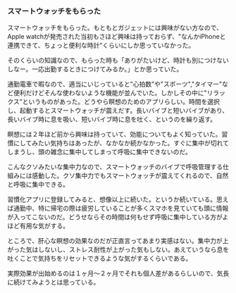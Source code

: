 ### スマートウォッチをもらった

スマートウォッチをもらった。もともとガジェットには興味がない方なので、Apple watchが発売された当初もさほど興味は持っておらず、"なんかiPhoneと連携できて、ちょっと便利な時計"くらいにしか思っていなかった。  

そのくらいの知識なので、もらった時も「ありがたいけど、時計も別につけないしなー。一応出勤するときにつけてみるか。」とか思っていた。

通勤電車で暇なので、適当にいじっていると"心拍数"や"スポーツ","タイマー"など便利だけどそんな使わないような機能が並んでいた。しかしその中に"リラックス"というものがあった。どうやら瞑想のためのアプリらしい。時間を選択し、起動するとスマートウォッチが震えだす。長いバイブと短いバイブがあり、長いバイブ時に息を吸い、短いバイブ時に息を吐く、というのを繰り返す。

瞑想には２年ほど前から興味は持っていて、効能についてもよく知っていた。習慣にしてみたい気持ちはあったが、なかなか続かなかった。すぐに集中が切れてしまうし、頭の雑念に集中してしまって呼吸に集中できないのだ。

こんなクソみたいな集中力なので、スマートウォッチのバイブで呼吸管理する仕組みには感動した。クソ集中力でもスマートウォッチが震えてくれるので、自然と呼吸に集中できる。

習慣化アプリに登録してみると、想像以上に続いた。というか続いている。思えば通勤中、特に帰宅の際は疲労していることが多くスマホを見ていても頭に情報が入ってこないのだ。どうせならその時間は何もせず呼吸に集中している方がよほど有用な気がする。

ところで、肝心な瞑想の効果なのだが正直言ってあまり実感はない。集中力が上がった気はしないし、ストレス耐性が上がった気もしない。あえていうなら息を吐くことで気持ちをリセットできるような気がするくらいである。

実際効果が出始めるのは１ヶ月〜２ヶ月でそれも個人差があるらしいので、気長に続けてみようとは思っている。